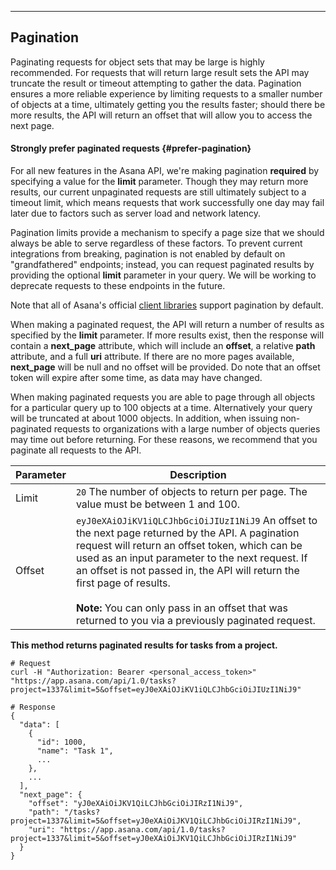 ---

## Pagination

Paginating requests for object sets that may be large is highly recommended. For requests that will return large result
sets the API may truncate the result or timeout attempting to gather the data. Pagination ensures a more reliable
experience by limiting requests to a smaller number of objects at a time, ultimately getting you the results faster;
should there be more results, the API will return an offset that will allow you to access the next page.

#### Strongly prefer paginated requests {#prefer-pagination}

For all new features in the Asana API, we're making pagination **required** by
specifying a value for the **limit** parameter. Though they may return more
results, our current unpaginated requests are still ultimately subject to a
timeout limit, which means requests that work successfully one day may fail later due
to factors such as server load and network latency.

Pagination limits provide a mechanism to specify a page size that we should
always be able to serve regardless of these factors. To prevent current
integrations from breaking, pagination is not enabled by default on
"grandfathered" endpoints; instead, you can request paginated results by
providing the optional **limit** parameter in your query. We will be working to
deprecate requests to these endpoints in the future.

Note that all of Asana's official [client
libraries](/developers/documentation/getting-started/client-libraries) support
pagination by default.

When making a paginated request, the API will return a number of results as specified by the **limit** parameter.
If more results exist, then the response will contain a **next_page** attribute, which will include an **offset**, a
relative **path** attribute, and a full **uri** attribute. If there are no more pages available, **next_page** will be
null and no offset will be provided. Do note that an offset token will expire after some time, as data may have changed.

When making paginated requests you are able to page through all objects for a particular query up to 100 objects at a time.
Alternatively your query will be truncated at about 1000 objects. In addition, when issuing non-paginated requests to
organizations with a large number of objects queries may time out before returning. For these reasons, we recommend that
you paginate all requests to the API.

| Parameter | Description |
|---|---|
| Limit | `20` The number of objects to return per page. The value must be between 1 and 100. |
| Offset | `eyJ0eXAiOJiKV1iQLCJhbGciOiJIUzI1NiJ9` An offset to the next page returned by the API. A pagination request will return an offset token, which can be used as an input parameter to the next request. If an offset is not passed in, the API will return the first page of results. <br><br><strong>Note:</strong> You can only pass in an offset that was returned to you via a previously paginated request. |

**This method returns paginated results for tasks from a project.**

    # Request
    curl -H "Authorization: Bearer <personal_access_token>" "https://app.asana.com/api/1.0/tasks?project=1337&limit=5&offset=eyJ0eXAiOJiKV1iQLCJhbGciOiJIUzI1NiJ9"

    # Response
    {
      "data": [
        {
          "id": 1000,
          "name": "Task 1",
          ...
        },
        ...
      ],
      "next_page": {
        "offset": "yJ0eXAiOiJKV1QiLCJhbGciOiJIRzI1NiJ9",
        "path": "/tasks?project=1337&limit=5&offset=yJ0eXAiOiJKV1QiLCJhbGciOiJIRzI1NiJ9",
        "uri": "https://app.asana.com/api/1.0/tasks?project=1337&limit=5&offset=yJ0eXAiOiJKV1QiLCJhbGciOiJIRzI1NiJ9"
      }
    }
